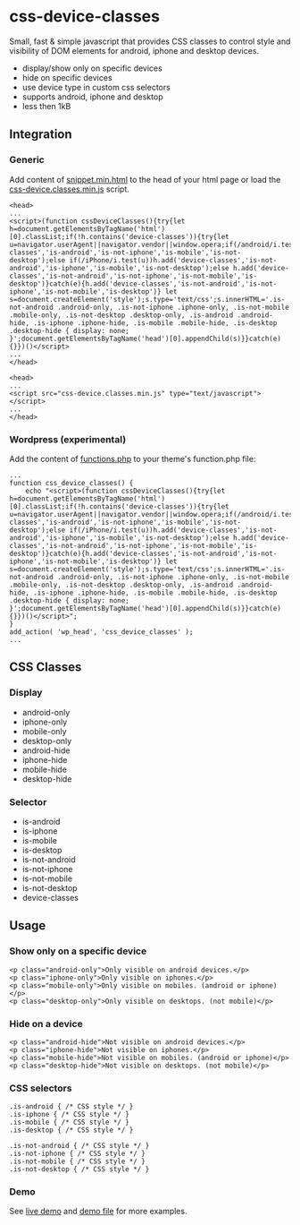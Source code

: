 # css-device-classes

Small, fast &amp; simple javascript that provides CSS classes to control style and visibility of DOM elements for android, iphone and desktop devices. 

- display/show only on specific devices
- hide on specific devices
- use device type in custom css selectors
- supports android, iphone and desktop
- less then 1kB






## Integration
### Generic
Add content of [snippet.min.html](snippet.min.html) to the head of your html page or load the [css-device.classes.min.js](css-device.classes.min.js) script.

```
<head>
...
<script>(function cssDeviceClasses(){try{let h=document.getElementsByTagName('html')[0].classList;if(!h.contains('device-classes')){try{let u=navigator.userAgent||navigator.vendor||window.opera;if(/android/i.test(u))h.add('device-classes','is-android','is-not-iphone','is-mobile','is-not-desktop');else if(/iPhone/i.test(u))h.add('device-classes','is-not-android','is-iphone','is-mobile','is-not-desktop');else h.add('device-classes','is-not-android','is-not-iphone','is-not-mobile','is-desktop')}catch(e){h.add('device-classes','is-not-android','is-not-iphone','is-not-mobile','is-desktop')} let s=document.createElement('style');s.type='text/css';s.innerHTML='.is-not-android .android-only, .is-not-iphone .iphone-only, .is-not-mobile .mobile-only, .is-not-desktop .desktop-only, .is-android .android-hide, .is-iphone .iphone-hide, .is-mobile .mobile-hide, .is-desktop .desktop-hide { display: none; }';document.getElementsByTagName('head')[0].appendChild(s)}}catch(e){}})()</script>
...
</head>
```

```
<head>
...
<script src="css-device.classes.min.js" type="text/javascript"></script>
...
</head>
```
### Wordpress (experimental)
Add the content of [functions.php](wordpress/functions.php) to your theme's function.php file:

```
...
function css_device_classes() {
    echo "<script>(function cssDeviceClasses(){try{let h=document.getElementsByTagName('html')[0].classList;if(!h.contains('device-classes')){try{let u=navigator.userAgent||navigator.vendor||window.opera;if(/android/i.test(u))h.add('device-classes','is-android','is-not-iphone','is-mobile','is-not-desktop');else if(/iPhone/i.test(u))h.add('device-classes','is-not-android','is-iphone','is-mobile','is-not-desktop');else h.add('device-classes','is-not-android','is-not-iphone','is-not-mobile','is-desktop')}catch(e){h.add('device-classes','is-not-android','is-not-iphone','is-not-mobile','is-desktop')} let s=document.createElement('style');s.type='text/css';s.innerHTML='.is-not-android .android-only, .is-not-iphone .iphone-only, .is-not-mobile .mobile-only, .is-not-desktop .desktop-only, .is-android .android-hide, .is-iphone .iphone-hide, .is-mobile .mobile-hide, .is-desktop .desktop-hide { display: none; }';document.getElementsByTagName('head')[0].appendChild(s)}}catch(e){}})()</script>";
}
add_action( 'wp_head', 'css_device_classes' );
...
```

## CSS Classes

### Display
- android-only
- iphone-only
- mobile-only
- desktop-only
- android-hide
- iphone-hide
- mobile-hide
- desktop-hide

### Selector
- is-android
- is-iphone
- is-mobile
- is-desktop
- is-not-android
- is-not-iphone
- is-not-mobile
- is-not-desktop
- device-classes


## Usage

### Show only on a specific device
```
<p class="android-only">Only visible on android devices.</p>
<p class="iphone-only">Only visible on iphones.</p>
<p class="mobile-only">Only visible on mobiles. (android or iphone)</p>
<p class="desktop-only">Only visible on desktops. (not mobile)</p>
```

### Hide on a device
```
<p class="android-hide">Not visible on android devices.</p>
<p class="iphone-hide">Not visible on iphones.</p>
<p class="mobile-hide">Not visible on mobiles. (android or iphone)</p>
<p class="desktop-hide">Not visible on desktops. (not mobile)</p>
```


### CSS selectors
```
.is-android { /* CSS style */ }
.is-iphone { /* CSS style */ }
.is-mobile { /* CSS style */ }
.is-desktop { /* CSS style */ }

.is-not-android { /* CSS style */ }
.is-not-iphone { /* CSS style */ }
.is-not-mobile { /* CSS style */ }
.is-not-desktop { /* CSS style */ }

```

### Demo
See [live demo](https://gf78.net/css-device-classes/) and [demo file](demo/index.html) for more examples.



